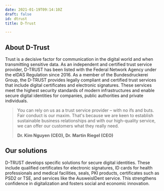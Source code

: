 ```yaml
---
date: 2021-01-19T09:14:10Z
draft: false
id: dtrust
title: D-Trust

---
```


## About D-Trust

Trust is a decisive factor for communication in the digital world and when transmitting sensitive data. As an independent and certified trust service provider, D-TRUST has been listed with the Federal Network Agency under the eIDAS Regulation since 2016. As a member of the Bundesdruckerei Group, the D-TRUST provides legally compliant and certified trust services that include digital certificates and electronic signatures. These services meet the highest security standards of modern infrastructures and enable secure digital identities for companies, public authorities and private individuals.

> You can rely on us as a trust service provider – with no ifs and buts.  
> Fair conduct is our maxim. That's because we are keen to establish sustainable business relationships and with our high-quality service, we can offer our customers what they really need.
>
> **Dr. Kim Nguyen (CEO), Dr. Martin Riegel (CEO)**

## Our solutions

D-TRUST develops specific solutions for secure digital identities. These include qualified certificates for electronic signatures, ID cards for health professionals and medical facilities, seals, PKI products, certificates such as PSD2 or TSE, and services like the AusweisIDent service. This strengthens confidence in digitalization and fosters social and economic innovation.